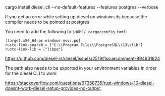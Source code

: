 cargo install diesel_cli --no-default-features --features postgres --verbose

If you get an error while setting up diesel on windows its because the compiler needs to be pointed at postgres

You need to add the following to `$HOME/.cargo/config.toml`:

```
[target.x86_64-pc-windows-msvc.pq]
rustc-link-search = ["C:\\Program Files\\PostgreSQL\\13\\lib"]
rustc-link-lib = ["libpq"]
```


https://github.com/diesel-rs/diesel/issues/2519#issuecomment-894931824

The path also needs to be exported in your environment variables in order for the diesel CLI to work

https://stackoverflow.com/questions/67358735/rust-windows-10-diesel-doesnt-work-diesel-setup-provides-no-output